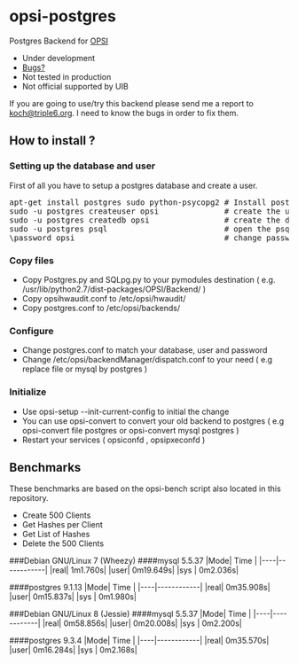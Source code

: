# opsi-postgres
Postgres Backend for [OPSI](http://opsi.org)

* Under development
* [Bugs?](https://github.com/kochd/opsi-postgres/issues)
* Not tested in production
* Not official supported by UIB

If you are going to use/try this backend please send me a report to koch@triple6.org.
I need to know the bugs in order to fix them.

## How to install ?
### Setting up the database and user
First of all you have to setup a postgres database and create a user.

<pre>
apt-get install postgres sudo python-psycopg2 # Install postgres, sudo and libs
sudo -u postgres createuser opsi              # create the user opsi
sudo -u postgres createdb opsi                # create the database opsi
sudo -u postgres psql                         # open the psql cli
\password opsi                                # change password for user opsi
</pre>

### Copy files
* Copy Postgres.py and SQLpg.py to your pymodules destination ( e.g. /usr/lib/python2.7/dist-packages/OPSI/Backend/ )
* Copy opsihwaudit.conf to /etc/opsi/hwaudit/
* Copy postgres.conf to /etc/opsi/backends/

### Configure
* Change postgres.conf to match your database, user and password
* Change /etc/opsi/backendManager/dispatch.conf to your need ( e.g replace file or mysql by postgres )

### Initialize
* Use opsi-setup --init-current-config to initial the change
* You can use opsi-convert to convert your old backend to postgres ( e.g opsi-convert file postgres or opsi-convert mysql postgres )
* Restart your services ( opsiconfd , opsipxeconfd )




## Benchmarks
These benchmarks are based on the opsi-bench script also located in this repository.

* Create 500 Clients
* Get Hashes per Client
* Get List of Hashes
* Delete the 500 Clients


###Debian GNU/Linux 7 (Wheezy)
####mysql 5.5.37
|Mode|    Time    |
|----|------------|
|real|    1m1.760s|
|user|   0m19.649s|
|sys |    0m2.036s|

####postgres 9.1.13
|Mode|    Time    |
|----|------------|
|real|   0m35.908s|
|user|   0m15.837s|
|sys |    0m1.980s|

###Debian GNU/Linux 8 (Jessie)
####mysql 5.5.37
|Mode|    Time    |
|----|------------|
|real|   0m58.856s|
|user|   0m20.008s|
|sys |    0m2.200s|

####postgres 9.3.4
|Mode|    Time    |
|----|------------|
|real|   0m35.570s|
|user|   0m16.284s|
|sys |    0m2.168s|
